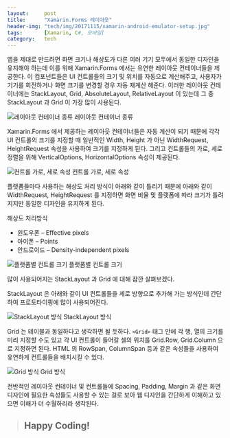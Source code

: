 ```yaml
---
layout:     post
title:      "Xamarin.Forms 레이아웃"
header-img: "tech/img/20171115/xamarin-android-emulator-setup.jpg"
tags:       [Xamarin, C#, 모바일]
category:   tech
---
```

<p>
앱을 제대로 만드려면 화면 크기나 해상도가 다른 여러 기기 모두에서 동일한 디자인을 유지해야 하는데 이를 위해 Xamarin.Forms 에서는 유연한 레이아웃 컨테이너들을 제공한다. 이 컴포넌트들은 UI 컨트롤들의 크기 및 위치를 자동으로 계산해주고, 사용자가 기기를 회전하거나 화면 크기를 변경할 경우 자동 재계산 해준다. 이러한 레이아웃 컨테이너에는 StackLayout, Grid, AbsoluteLayout, RelativeLayout 이 있는데 그 중 StackLayout 과 Grid 이 가장 많이 사용된다.
</p>
<a class="popupImg">
    <img src="{{ site.baseurl }}/tech/img/20171215/1.png" alt="레이아웃 컨테이너 종류">
</a>
<span class="caption text-muted">레이아웃 컨테이너 종류</span>
<p>
Xamarin.Forms 에서 제공하는 레이아웃 컨테이너들은 자동 계산이 되기 때문에 각각 UI 컨트롤의 크기를 지정할 때 일반적인 Width, Height 가 아닌 WidthRequest, HeightRequest 속성을 사용하여 크기를 지정하게 된다. 그리고 컨트롤들의 가로, 세로 정렬을 위해 VerticalOptions, HorizontalOptions 속성이 제공된다.
</p>
<a class="popupImg">
    <img src="{{ site.baseurl }}/tech/img/20171215/2.png" alt="컨트롤 가로, 세로 속성">
</a>
<span class="caption text-muted">컨트롤 가로, 세로 속성</span>
<p>
플랫폼들마다 사용하는 해상도 처리 방식이 아래와 같이 틀리기 때문에 아래와 같이 WidthRequest, HeightRequest 를 지정하면 화면 비율 및 플랫폼에 따라 크기가 틀려지지만 동일한 디자인을 유지하게 된다.
</p>
해상도 처리방식
<ul>
    <li>윈도우폰 – Effective pixels</li>
    <li>아이폰 – Points</li>
    <li>안드로이드 – Density-independent pixels</li>
</ul>
<a class="popupImg">
    <img src="{{ site.baseurl }}/tech/img/20171215/4.png" alt="플랫폼별 컨트롤 크기">
</a>
<span class="caption text-muted">플랫폼별 컨트롤 크기</span>
<p>
많이 사용되어지는 StackLayout 과 Grid 에 대해 잠깐 살펴보겠다.
</p>
<p>
StackLayout 은 아래와 같이 UI 컨트롤들을 세로 방향으로 추가해 가는 방식인데 간단하여 프로토타이핑에 많이 사용되어진다.
</p>
<a class="popupImg">
    <img src="{{ site.baseurl }}/tech/img/20171215/5.png" alt="StackLayout 방식">
</a>
<span class="caption text-muted">StackLayout 방식</span>
<p>
Grid 는 테이블과 동일하다고 생각하면 될 듯하다. <code>&lt;Grid&gt;</code> 태그 안에 각 행, 열의 크기를 미리 지정할 수도 있고 각 UI 컨트롤이 들어갈 셀의 위치를 Grid.Row, Grid.Column 으로 지정하면 된다. HTML 의 RowSpan, ColumnSpan 등과 같은 속성들을 사용하여 유연하게 컨트롤들을 배치시킬 수 있다.
</p>
<a class="popupImg">
    <img src="{{ site.baseurl }}/tech/img/20171215/6.png" alt="Grid 방식">
</a>
<span class="caption text-muted">Grid 방식</span>
<p>
전반적인 레이아웃 컨테이너 및 컨트롤들에 Spacing, Padding, Margin 과 같은 화면 디자인에 필요한 속성들도 사용할 수 있는 걸로 보아 웹 디자인을 간단하게 이해하고 있으면 이해가 더 수월하리라 생각된다.
</p>
<blockquote><h2 class="section-heading">Happy Coding!</h2></blockquote>